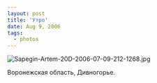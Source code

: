 ```yaml
---
layout: post
title: 'Утро'
date: Aug 9, 2006
tags:
  - photos
---
```


![Sapegin-Artem-20D-2006-07-09-212-1268.jpg](photo://752)

Воронежская область, Дивногорье.
